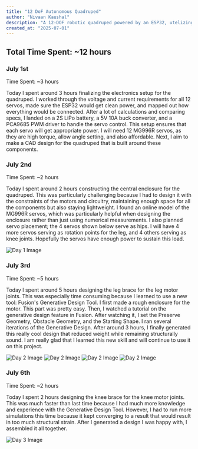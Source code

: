 ```yaml
---
title: "12 DoF Autonomous Quadruped"
author: "Nivaan Kaushal"
description: "A 12-DOF robotic quadruped powered by an ESP32, utelizing inverse kinematics to aid movement. Includes camera, IMU for intelligent movement. "
created_at: "2025-07-01"
---
```


## Total Time Spent: ~12 hours   

### July 1st
Time Spent: ~3 hours  

Today I spent around 3 hours finalizing the electronics setup for the quadruped. I worked through the voltage and current requirements for all 12 servos, made sure the ESP32 would get clean power, and mapped out how everything would be connected. After a lot of calculations and comparing specs, I landed on a 2S LiPo battery, a 5V 10A buck converter, and a PCA9685 PWM driver to handle the servo control. This setup ensures that each servo will get appropriate power. I will need 12 MG996R servos, as they are high torque, allow angle setting, and also affordable.  Next, I aim to make a CAD design for the quadruped that is built around these components. 

### July 2nd
Time Spent: ~2 hours

Today I spent around 2 hours constructing the central enclosure for the quadruped. This was particularly challenging because I had to design it with the constraints of the motors and circuitry, maintaining enough space for all the components but also staying lightweight. I found an online model of the MG996R servos, which was particularly helpful when designing the enclosure rather than just using numerical measurements. I also planned servo placement; the 4 servos shown below serve as hips. I will have 4 more servos serving as rotation points for the leg, and 4 others serving as knee joints. Hopefully the servos have enough power to sustain this load. 

![Day 1 Image](img/day1.png)

### July 3rd
Time Spent: ~5 hours

Today I spent around 5 hours designing the leg brace for the leg motor joints. This was especially time consuming because I learned to use a new tool: Fusion's Generative Design Tool. I first made a rough enclosure for the motor. This part was pretty easy. Then, I watched a tutorial on the generative design feature in Fusion. After watching it, I set the Preserve Geometry, Obstacle Geometry, and the Starting Shape. I ran several iterations of the Generative Design. After around 3 hours, I finally generated this really cool design that reduced weight while remaining structurally sound. I am really glad that I learned this new skill and will continue to use it on this project. 

![Day 2 Image](img/day2.png)
![Day 2 Image](img/day2_2.png)
![Day 2 Image](img/day2_3.png)
![Day 2 Image](img/day2_4.png)


### July 6th
Time Spent: ~2 hours

Today I spent 2 hours designing the knee brace for the knee motor joints. This was much faster than last time because I had much more knowledge and experience with the Generative Design Tool. However, I had to run more simulations this time because it kept converging to a result that would result in too much structural strain. After I generated a design I was happy with, I assembled it all together. 

![Day 3 Image](img/day3.png)
